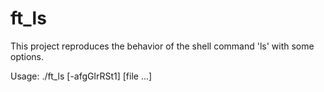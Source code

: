 # ft_ls

This project reproduces the behavior of the shell command 'ls' with some options.

Usage: ./ft_ls [-afgGlrRSt1] [file ...]
